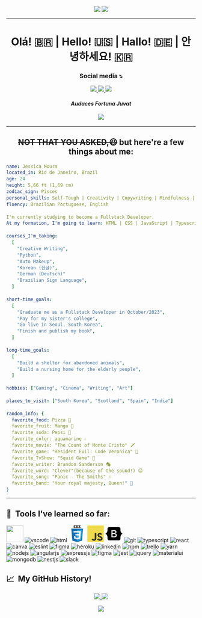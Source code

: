 <p align="center">
  <img src="https://capsule-render.vercel.app/api?type=waving&color=0:901D36,100:F1242A&height=150&section=header&stroke=000000&fontColor=FFFF&text=%20Lady%20Jessie's%20Space&fontSize=60&animation=blink" />
  <a href="https://www.youtube.com/watch?v=_eFRFQKIt_I">
  <img src="https://capsule-render.vercel.app/api?type=transparent&color=0:27DBD5,100:0D9692&height=50&section=header&stroke=000000&fontColor=901D36&text=%20Girl,%20put%20your%20records%20on%20🎵%20첫사랑&fontSize=30&animation=blink" /></a>
 </p>
 
<hr>
<div align="center">
<h1>Olá! 🇧🇷 | Hello! 🇺🇸 | Hallo! 🇩🇪 | 안녕하세요! 🇰🇷 </h1>
</div>
<div align="center">
<h3>Social media ⤵</h3>
</div>
<div align="center">
<a href="https://www.instagram.com/lady_jessie19/">
  <img height="50" src="https://user-images.githubusercontent.com/106931747/209094497-85dcce3b-68a7-4c25-8c13-71ff54dae73f.png"/>
</a>
<a href="https://medium.com/@jessie_moura">
  <img height="50" src="https://user-images.githubusercontent.com/106931747/209095061-1e8429d6-b907-4a27-9012-8828186dec81.png"/>
</a>
<a href="https://www.linkedin.com/in/jessiemoura19/">
  <img height="50" src="https://user-images.githubusercontent.com/106931747/209045671-b2c91564-024d-4ad5-bc5c-6a159e938b6d.png"/>
</a>
<div align="center">
  <h4><em>Audaces Fortuna Juvat</em></h4>
</div>
</div>
<div align="center">
<img width="500" src="https://media4.giphy.com/media/B0XEhdoeRleTe/giphy.gif?cid=ecf05e47x5570sam9dpzkmk9p23iewmseffsbr7dqapufv18&rid=giphy.gif&ct=g"/>
</div>
<hr>
<div align="center">
<h2><del>NOT THAT YOU ASKED,😆</del> but here're a few things about me:</he>
</div>

```yaml
name: Jessica Moura
located_in: Rio de Janeiro, Brazil
age: 24
height: 5,66 ft (1,69 cm)
zodiac_sign: Pisces
personal_skills: Self-Tough | Creativity | Copywriting | Mindfulness | Professional Organization
fluency: Brazilian Portuguese, English

I'm currently studying to become a Fullstack Developer.
At my formation, I'm going to learn: HTML | CSS | JavaScript | Typescript | React | Node.js | Express | Nest | TypeORM

courses_I'm_taking: 
  [
    "Creative Writing",
    "Python",
    "Auto Makeup",
    "Korean (한글)",
    "German (Deutsch)"
    "Brazilian Sign Language",
  ]

short-time_goals:
  [
    "Graduate me as a Fullstack Developer in October/2023",
    "Pay for my sister's college",
    "Go live in Seoul, South Korea",
    "Finish and publish my book",
  ]
  
long-time_goals:
  [
    "Build a shelter for abandoned animals",
    "Build a nursing home for the elderly people",
  ]
  
hobbies: ["Gaming", "Cinema", "Writing", "Art"]

places_to_visit: ["South Korea", "Scotland", "Spain", "India"]

random_info: {
  favorite_food: Pizza 🍕
  favorite_fruit: Mango 🥭
  favorite_soda: Pepsi 🥤
  favorite_color: aquamarine 💧
  favorite_movie: "The Count of Monte Cristo" 🗡
  favorite_game: "Resident Evil: Code Veronica" 🌂
  favorite_TvShow: "Squid Game" 🐙
  favorite_writer: Brandon Sanderson 🎭
  favorite_word: "Clever"(because of the sound!) 😉
  favorite_song: "Panic - The Smiths" 🎶
  favorite_band: "Your royal majesty, Queen!" 👑
}
```
<hr>
<h2> 🚀 &nbsp;Tools I've learned so far:</h2>
<p align="left">
<img src="https://cdn.jsdelivr.net/gh/devicons/devicon/icons/photoshop/photoshop-line.svg" width="45" height="45"/>
<img src="https://cdn.jsdelivr.net/gh/devicons/devicon/icons/vscode/vscode-original.svg" alt="vscode" width="45" height="45"/>
<img src="https://cdn.jsdelivr.net/gh/devicons/devicon/icons/html5/html5-original.svg" alt="html" width="45" height="45"/>
<img src="https://raw.githubusercontent.com/devicons/devicon/master/icons/css3/css3-original-wordmark.svg" alt="css3" width="45" height="45" />
<img src="https://raw.githubusercontent.com/devicons/devicon/master/icons/javascript/javascript-original.svg" alt="javascript" width="45" height="45" />
<img src="https://raw.githubusercontent.com/devicons/devicon/master/icons/bootstrap/bootstrap-plain.svg" alt="bootstrap" width="45" height="45" />
<img src="https://cdn.jsdelivr.net/gh/devicons/devicon/icons/git/git-original.svg" alt="git" width="45" height="45"/>
<img src="https://cdn.jsdelivr.net/gh/devicons/devicon/icons/typescript/typescript-original.svg" alt="typescript" width="45" height="45"/>
<img src="https://cdn.jsdelivr.net/gh/devicons/devicon/icons/react/react-original.svg" alt="react" width="45" height="45"/>
<img src="https://cdn.jsdelivr.net/gh/devicons/devicon/icons/canva/canva-original.svg" alt="canva" width="45" height="45"/>
<img src="https://cdn.jsdelivr.net/gh/devicons/devicon/icons/eslint/eslint-original.svg" alt="eslint" width="45" height="45"/>
<img src="https://cdn.jsdelivr.net/gh/devicons/devicon/icons/figma/figma-original.svg" alt="figma" width="45" height="45"/>
<img src="https://cdn.jsdelivr.net/gh/devicons/devicon/icons/heroku/heroku-plain.svg" alt="heroku" width="45" height="45"/>
<img src="https://cdn.jsdelivr.net/gh/devicons/devicon/icons/linkedin/linkedin-original.svg" alt="linkedin" width="45" height="45"/>
<img src="https://cdn.jsdelivr.net/gh/devicons/devicon/icons/npm/npm-original-wordmark.svg" alt="npm" width="45" height="45"/>
<img src="https://cdn.jsdelivr.net/gh/devicons/devicon/icons/trello/trello-plain.svg" alt="trello" width="45" height="45"/>
<img src="https://cdn.jsdelivr.net/gh/devicons/devicon/icons/yarn/yarn-original.svg" alt="yarn" width="45" height="45"/>
<img src="https://cdn.jsdelivr.net/gh/devicons/devicon/icons/nodejs/nodejs-plain.svg" alt="nodejs" width="45" height="45"/>
<img src="https://cdn.jsdelivr.net/gh/devicons/devicon/icons/angularjs/angularjs-original.svg" alt="angularjs" width="45" height="45"/>
<img src="https://cdn.jsdelivr.net/gh/devicons/devicon/icons/express/express-original.svg" alt="expressjs" width="45" height="45"/>
<img src="https://cdn.jsdelivr.net/gh/devicons/devicon/icons/figma/figma-original.svg" alt="figma" width="45" height="45"/>
<img src="https://cdn.jsdelivr.net/gh/devicons/devicon/icons/jest/jest-plain.svg" alt="jest" width="45" height="45"/>
<img src="https://cdn.jsdelivr.net/gh/devicons/devicon/icons/jquery/jquery-original.svg" alt="jquery" width="45" height="45"/>
<img src="https://cdn.jsdelivr.net/gh/devicons/devicon/icons/materialui/materialui-original.svg" alt="materialui" width="45" height="45"/>
<img src="https://cdn.jsdelivr.net/gh/devicons/devicon/icons/mongodb/mongodb-plain-wordmark.svg" alt="mongodb" width="45" height="45"/>
<img src="https://cdn.jsdelivr.net/gh/devicons/devicon/icons/nestjs/nestjs-plain.svg" alt="nestjs" width="45" height="45"/>
<img src="https://cdn.jsdelivr.net/gh/devicons/devicon/icons/slack/slack-original.svg" alt="slack" width="45" height="45"/>
</p>
<h2> 📈 &nbsp;My GitHub History!</h2>
<div align="center">
<a href="https://github.com/LadyJessie19">
  <img height="180em" src="https://github-readme-stats.vercel.app/api?username=LadyJessie19&theme=noctis_minimus&show_icons=true" />
  <img height="180em" src="https://github-readme-stats.vercel.app/api/top-langs/?username=LadyJessie19&theme=noctis_minimus&layout=compact" />
</a>
</div>
<p align="center">
  <img src="https://capsule-render.vercel.app/api?type=waving&color=0:901D36,100:F1242A&height=100&section=footer"/>
</p>
